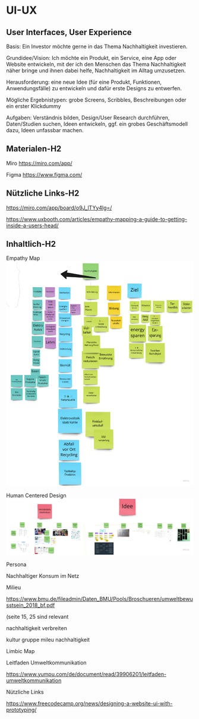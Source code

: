 # UI-UX
## User Interfaces, User Experience

Basis: Ein Investor möchte gerne in das Thema Nachhaltigkeit investieren.

Grundidee/Vision: Ich möchte ein Produkt, ein Service, eine App oder Website entwickeln, mit der ich den Menschen das Thema Nachhaltigkeit näher bringe und ihnen dabei helfe, Nachhaltigkeit im Alltag umzusetzen.

Herausforderung: eine neue Idee (für eine Produkt, Funktionen, Anwendungsfälle) zu entwickeln und dafür erste Designs zu entwerfen.

Mögliche Ergebnistypen: grobe Screens, Scribbles, Beschreibungen oder ein erster Klickdummy

Aufgaben: Verständnis bilden, Design/User Research durchführen, Daten/Studien suchen, Ideen entwickeln, ggf. ein grobes Geschäftsmodell dazu, Ideen unfassbar machen.


Materialen-H2
------


Miro
  https://miro.com/app/

Figma
  https://www.figma.com/
  
  

Nützliche Links-H2
------


https://miro.com/app/board/o9J_lTYy4lg=/

https://www.uxbooth.com/articles/empathy-mapping-a-guide-to-getting-inside-a-users-head/



Inhaltlich-H2
------


Empathy Map
![Empathy Map](Nachhaltigkeit.jpg)

Human Centered Design
![Human Centered Design](hcd.jpg)

Persona

Nachhaltiger Konsum im Netz

Milieu

  https://www.bmu.de/fileadmin/Daten_BMU/Pools/Broschueren/umweltbewusstsein_2018_bf.pdf
  
  (seite 15, 25 sind relevant
  
  nachhaltigkeit verbreiten
  
  kultur gruppe mileu nachhaltigkeit
  
Limbic Map

Leitfaden Umweltkommunikation

https://www.yumpu.com/de/document/read/39906201/leitfaden-umweltkommunikation




Nützliche Links

https://www.freecodecamp.org/news/designing-a-website-ui-with-prototyping/



